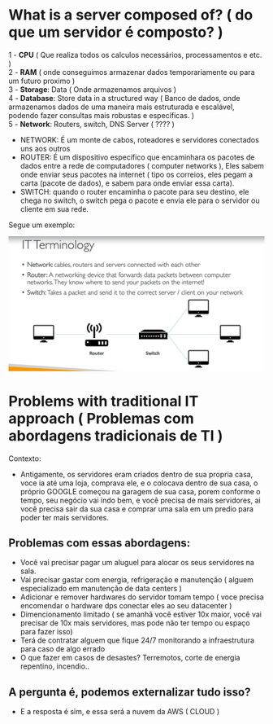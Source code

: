 # What is a server composed of? ( do que um servidor é composto? )

1 - <b>CPU</b> ( Que realiza todos os calculos necessários, processamentos e etc. ) <br>
2 - <b>RAM</b> ( onde conseguimos armazenar dados temporariamente ou para um futuro proximo ) <br>
3 - <b>Storage</b>: Data ( Onde armazenamos arquivos ) <br>
4 - <b>Database</b>: Store data in a structured way ( Banco de dados, onde armazenamos dados de uma maneira mais estruturada e escalável, podendo fazer consultas mais robustas e específicas. ) <br>
5 - <b>Network</b>: Routers, switch, DNS Server ( ???? ) <br>

- NETWORK: É um monte de cabos, roteadores e servidores conectados uns aos outros
- ROUTER: É um dispositivo específico que encaminhara os pacotes de dados entre a rede de computadores ( computer networks ), Eles sabem onde enviar seus pacotes na internet ( tipo os correios, eles pegam a carta (pacote de dados), e sabem para onde enviar essa carta).
- SWITCH: quando o router encaminha o pacote para seu destino, ele chega no switch, o switch pega
  o pacote e envia ele para o servidor ou cliente em sua rede.

Segue um exemplo:

![MarineGEO circle logo](imgs/IT_Terminology.png 'MarineGEO logo')

# Problems with traditional IT approach ( Problemas com abordagens tradicionais de TI )

Contexto:

- Antigamente, os servidores eram criados dentro de sua propria casa, voce ia até uma loja, comprava ele,
  e o colocava dentro de sua casa, o próprio GOOGLE começou na garagem de sua casa, porem conforme o tempo,
  seu negócio vai indo bem, e você precisa de mais servidores, ai você precisa sair da sua casa e comprar uma sala em um predio para poder ter mais servidores.

## Problemas com essas abordagens:

- Você vai precisar pagar um aluguel para alocar os seus servidores na sala.
- Vai precisar gastar com energia, refrigeração e manutenção ( alguem especializado em manutenção de data centers )
- Adicionar e remover hardwares do servidor tomam tempo ( voce precisa encomendar o hardware dps conectar eles ao seu datacenter )
- Dimencionamento limitado ( se amanhã você estiver 10x maior, você vai precisar de 10x mais servidores, mas pode não ter tempo ou espaço para fazer isso)
- Terá de contratar alguem que fique 24/7 monitorando a infraestrutura para caso de algo errado
- O que fazer em casos de desastes? Terremotos, corte de energia repentino, incendio..

## A pergunta é, podemos externalizar tudo isso?

- E a resposta é sim, e essa será a nuvem da AWS ( CLOUD )
